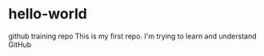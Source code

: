 # hello-world
github training repo
This is my first repo. I'm trying to learn and understand GitHub
